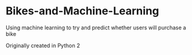 # Bikes-and-Machine-Learning

Using machine learning to try and predict whether users will purchase a bike

Originally created in Python 2
